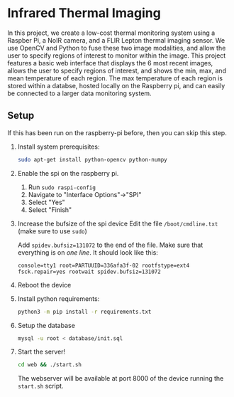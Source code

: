 # Infrared Thermal Imaging

In this project, we create a low-cost thermal monitoring system using a Raspber Pi, a NoIR camera, and a FLIR Lepton thermal imaging sensor.
We use OpenCV and Python to fuse these two image modalities, and allow the user to specify regions of interest to monitor within the image. 
This project features a basic web interface that displays the 6 most recent images, allows the user to specify regions of interest, and shows the min, max, and
mean temperature of each region. The max temperature of each region is stored within a databse, hosted locally on the Raspberry pi, and can easily be
connected to a larger data monitoring system. 


## Setup
If this has been run on the raspberry-pi before, then you can skip this step. 

1. Install system prerequisites:
    ```bash
    sudo apt-get install python-opencv python-numpy
    ```


1. Enable the spi on the raspberry pi.
    1. Run `sudo raspi-config`
    1. Navigate to "Interface Options"->"SPI" 
    1. Select "Yes"
    1. Select "Finish"

1. Increase the bufsize of the spi device
    Edit the file `/boot/cmdline.txt` (make sure to use `sudo`)
    
    Add `spidev.bufsiz=131072` to the end of the file. Make sure that everything is on *one line*. 
    It should look like this:
    ```
    console=tty1 root=PARTUUID=336afa3f-02 rootfstype=ext4 fsck.repair=yes rootwait spidev.bufsiz=131072
    ```
1. Reboot the device

1. Install python requirements:
    ```bash
    python3 -m pip install -r requirements.txt
    ```

1. Setup the database
    ```bash
    mysql -u root < database/init.sql
    ```

1. Start the server!
    ```bash
    cd web && ./start.sh
    ```
    
    The webserver will be available at port 8000 of the device running the `start.sh` script. 
